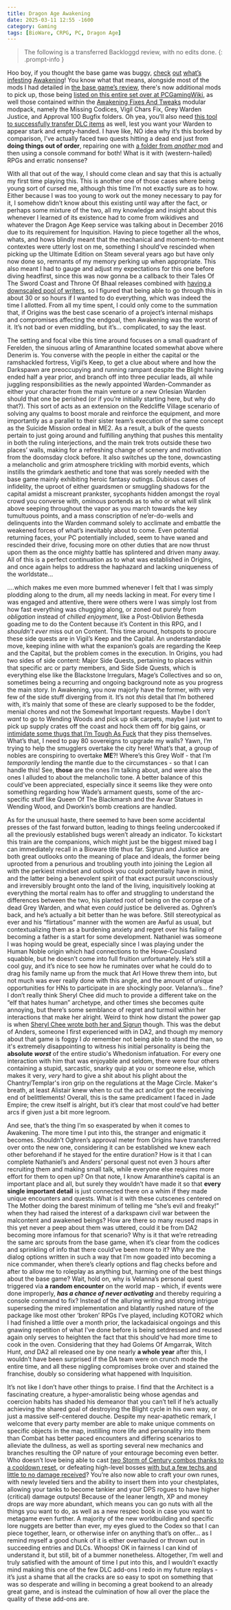 ```yaml
---
title: Dragon Age Awakening
date: 2025-03-11 12:55 -1600
category: Gaming
tags: [BioWare, CRPG, PC, Dragon Age]
---
```


> The following is a transferred Backloggd review, with no edits done.
{: .prompt-info }

Hoo boy, if you thought the base game was buggy, [check](https://i.postimg.cc/GtdvgDbX/Screenshot-2023-10-24-at-21-02-35-A-Daughter-Ransomed.png) [out](https://i.postimg.cc/RZS4CZZ2/Screenshot-2023-10-24-at-21-04-27-Law-and-Order.png) [what’s](https://i.postimg.cc/26611x8R/Screenshot-2023-10-24-at-21-11-49-Silverite-Mine.png) [infesting](https://i.postimg.cc/Wzct5cwj/Screenshot-2023-10-24-at-21-14-25-Blackblade-armor-set.png) [Awakening](https://i.postimg.cc/YCD9JWzd/Screenshot-2023-10-24-at-21-03-18-The-Assault-on-Amaranthine.png)! You know what that means, alongside most of the mods I had detailed in [the base game’s review](https://backloggd.com/u/BlazingWaters/review/1100359/), there's now additional mods to pick up, those being [listed on this entire set over at PCGamingWiki](https://www.pcgamingwiki.com/wiki/Dragon_Age:_Origins#Dragon_Age:_Awakening_Fixes), as well those contained within the [Awakening Fixes And Tweaks](https://www.nexusmods.com/dragonage/mods/5944) modular modpack, namely the Missing Codices, Vigil Chars Fix, Grey Warden Justice, and Approval 100 Bugfix folders. Oh yea, you’ll also need [this tool to successfully transfer DLC items](https://www.nexusmods.com/dragonage/mods/5354) as well, lest you want your Warden to appear stark and empty-handed. I have like, NO idea why it’s this borked by comparison, I’ve actually faced two quests hitting a dead end just from **doing things out of order**, repairing one with [a folder from *another* mod](https://www.nexusmods.com/dragonage/mods/1508) and then using a console command for both! What is it with (western-hailed) RPGs and erratic nonsense?

With all that out of the way, I should come clean and say that this is actually my first time playing this. This is another one of those cases where being young sort of cursed me, although this time I’m not exactly sure as to how. Either because I was too young to work out the money necessary to pay for it, I somehow didn’t know about this existing until way after the fact, or perhaps some mixture of the two, all my knowledge and insight about this whenever I learned of its existence had to come from wikidives and whatever the Dragon Age Keep service was talking about in December 2016 due to its requirement for Inquisition. Having to piece together all the whos, whats, and hows blindly meant that the mechanical and moment-to-moment contextes were utterly lost on me, something I should’ve rescinded when picking up the Ultimate Edition on Steam several years ago but have only now done so, remnants of my memory perking up when appropriate. This also meant I had to gauge and adjust my expectations for this one before diving headfirst, since this was now gonna be a callback to their Tales Of The Sword Coast and Throne Of Bhaal releases combined with [having a downscaled pool of writers](https://tinyurl.com/58jd5bv3), so I figured that being able to go through this in about 30 or so hours if I wanted to do everything, which was indeed the time I allotted. From all my time spent, I could only come to the summation that, if Origins was the best case scenario of a project’s internal mishaps and compromises affecting the endgoal, then Awakening was the worst of it. It’s not bad or even middling, but it’s… complicated, to say the least.

The setting and focal vibe this time around focuses on a small quadrant of Ferelden, the sinuous arling of Amaranthine located somewhat above where Denerim is. You converse with the people in either the capital or the ramshackled fortress, Vigil’s Keep, to get a clue about where and how the Darkspawn are preoccupying and running rampant despite the Blight having ended half a year prior, and branch off into three peculiar leads, all while juggling responsibilities as the newly appointed Warden-Commander as either your character from the main venture or a new Orlesian Warden should that one be perished (or if you’re initially starting here, but why do that?). This sort of acts as an extension on the Redcliffe Village scenario of solving any qualms to boost morale and reinforce the equipment, and more importantly as a parallel to their sister team’s execution of the same concept as the Suicide Mission ordeal in ME2. As a result, a bulk of the quests pertain to just going around and fulfilling anything that pushes this mentality in both the ruling interjections, and the main trek trots outside these two places’ walls, making for a refreshing change of scenery and motivation from the doomsday clock before. It also switches up the tone, downcasting a melancholic and grim atmosphere trickling with morbid events, which instills the grimdark aesthetic and tone that was sorely needed with the base game mainly exhibiting heroic fantasy outings. Dubious cases of infidelity, the uproot of either guardsmen or smuggling shadows for the capital amidst a miscreant prankster, sycophants hidden amongst the royal crowd you converse with, ominous portends as to who or what will slink above seeping throughout the vapor as you march towards the key tumultuous points, and a mass conscription of ne’er-do-wells and delinquents into the Warden command solely to acclimate and embattle the weakened forces of what’s inevitably about to come. Even potential returning faces, your PC potentially included, seem to have waned and rescinded their drive, focusing more on other duties that are now thrust upon them as the once mighty battle has splintered and driven many away. All of this is a perfect continuation as to what was established in Origins, and once again helps to address the haphazard and lacking uniqueness of the worldstate…

….which makes me even more bummed whenever I felt that I was simply plodding along to the drum, all my needs lacking in meat. For every time I was engaged and attentive, there were others were I was simply lost from how fast everything was chugging along, or zoned out purely from *obligation* instead of *chilled enjoyment*, like a Post-Oblivion Bethesda goading me to do the Content because it’s Content in this RPG, and I *shouldn’t ever* miss out on Content. This time around, hotspots to procure these side quests are in Vigil’s Keep and the Capital. An understandable move, keeping inline with what the expanion’s goals are regarding the Keep and the Capital, but the problem comes in the execution. In Origins, you had two sides of side content: Major Side Quests, pertaining to places within that specific arc or party members, and Side Side Quests, which is everything else like the Blackstone Irregulars, Mage’s Collectives and so on, sometimes being a recurring and ongoing background note as you progress the main story. In Awakening, you now majorly have the former, with very few of the side stuff diverging from it. It’s not *this* detail that I’m bothered with, it’s mainly that some of these are clearly supposed to be the fodder, menial chores and not the Somewhat Important requests. Maybe I don’t *want* to go to Wending Woods and pick up silk carpets, maybe I just want to pick up supply crates off the coast and hock them off for big gains, or [intimidate some thugs that I’m Tough As Fuck](https://streamable.com/c21pqy) that they piss themselves. What’s that, I need to pay 80 sovereigns to upgrade my walls? Yawn, I’m trying to help the smugglers overtake the city here! What’s that, a group of nobles are conspiring to overtake **ME**?! Where’s this Grey Wolf - that I’m *temporarily* lending the mantle due to the circumstances - so that I can handle this! See, **those** are the ones I’m talking about, and were also the ones I alluded to about the melancholic tone. A better balance of this could’ve been appreciated, especially since it seems like they were onto something regarding how Wade’s armament quests, some of the arc-specific stuff like Queen Of The Blackmarsh and the Avvar Statues in Wending Wood, and Dworkin’s bomb creations are handled.

As for the unusual haste, there seemed to have been some accidental presses of the fast forward button, leading to things feeling undercooked if all the previously established bugs weren’t already an indicator. To kickstart this train are the companions, which might just be the biggest mixed bag I can immediately recall in a Bioware title thus far. Sigrun and Justice are both great outlooks onto the meaning of place and ideals, the former being uprooted from a penurious and troubling youth into joining the Legion all with the perkiest mindset and outlook you could potentially have in mind, and the latter being a benevolent spirit of that exact pursuit unconsciously and irreversibly brought onto the land of the living, inquisitively looking at everything the mortal realm has to offer and struggling to understand the differences between the two, his planted root of being on the corpse of a dead Grey Warden, and what even *could* justice be delivered as. Oghren’s back, and he’s actually a bit better than he was before. Still stereotypical as ever and his “flirtatious” manner with the women are Awful as usual, but contextualizing them as a burdening anxiety and regret over his failing of becoming a father is a start for some development. Nathaniel was someone I was hoping would be great, especially since I was playing under the Human Noble origin which had connections to the Howe-Cousland squabble, but he doesn’t come into full fruition unfortunately. He’s still a cool guy, and it’s nice to see how he ruminates over what he could do to drag his family name up from the muck that Arl Howe threw them into, but not much was ever really done with this angle, and the amount of unique opportunities for HNs to participate in are shockingly poor. Velanna’s… fine? I don’t really think Sheryl Chee did much to provide a different take on the “elf that hates human” archetype, and other times she becomes quite annoying, but there’s some semblance of regret and turmoil within her interactions that make her alright. Weird to think how distant the power gap is when [Sheryl Chee wrote both her and Sigrun](https://tinyurl.com/bde6f5ku) though. This was the debut of Anders, someone I first experienced with in DA2, and though my memory about that game is foggy I _do_ remember not being able to stand the man, so it's extremely disappointing to witness his initial personality is being the **absolute** ***worst*** of the entire studio's Whedonism infatuation. For every one interaction with him that was enjoyable and seldom, there were four others containing a stupid, sarcastic, snarky quip at you or someone else, which makes it very, *very* hard to give a shit about his plight about the Chantry/Templar's iron grip on the regulations at the Mage Circle. Maker's breath, at least Alistair knew when to cut the act and/or got the receiving end of belittlements! Overall, this is the same predicament I faced in Jade Empire; the crew itself is alright, but it’s clear that most could’ve had better arcs if given just a bit more legroom.

And see, that’s the thing I’m so exasperated by when it comes to Awakening. The more time I put into this, the stranger and enigmatic it becomes. Shouldn’t Oghren’s approval meter from Origins have transferred over onto the new one, considering it can be established we knew each other beforehand if he stayed for the entire duration? How is it that I can complete Nathaniel’s and Anders’ personal quest not even 3 hours after recruiting them and making small talk, while everyone else requires more effort for them to open up? On that note, I know Amaranthine’s capital is an important place and all, but surely they wouldn’t have made it so that **every single important detail** is just connected there on a whim if they made unique encounters and quests. What is it with these cutscenes centered on The Mother doing the barest minimum of telling me “she’s evil and freaky!” when they had raised the interest of a darkspawn civil war between the malcontent and awakened beings? How are there so many reused maps in this yet never a peep about them was uttered, could it be from DA2 becoming more infamous for that scenario? Why is it that we’re retreading the same arc sprouts from the base game, when it’s clear from the codices and sprinkling of info that there could’ve been more to it? Why are the dialog options written in such a way that I’m now goaded into becoming a nice commander, when there’s clearly options and flag checks before and after to allow me to roleplay as anything but, harming one of the best things about the base game? Wait, hold on, why is Velanna’s personal quest triggered via **a random encounter** on the world map - which, if events were done improperly, ***_has a chance of never activating_*** and thereby requiring a console command to fix? Instead of the alluring writing and strong intrigue superseding the mired implementation and blatantly rushed nature of the package like most other ‘broken’ RPGs I’ve played, including KOTOR2 which I had finished a little over a month prior, the lackadaisical ongoings and this gnawing repetition of what I’ve done before is being setdressed and reused again only serves to heighten the fact that this should’ve had more time to cook in the oven. Considering that they had Golems Of Amgarrak, Witch Hunt, *and* DA2 all released one by one nearly **a whole year** after this, I wouldn’t have been surprised if the DA team were on crunch mode the entire time, and all these niggling compromises broke over and stained the franchise, doubly so considering what happened with Inquisition.

It’s not like I don’t have other things to praise. I find that the Architect is a fascinating creature, a hyper-amoralistic being whose agendas and coercion habits has shaded his demeanor that you can’t tell if he’s actually achieving the shared goal of destroying the Blight cycle in his own way, or just a massive self-centered douche. Despite my near-apathetic remark, I welcome that every party member are able to make unique comments on specific objects in the map, instilling more life and personality into them than Combat has better paced encounters and differing scenarios to alleviate the dullness, as well as sporting several new mechanics and branches resulting the OP nature of your entourage becoming even better. Who doesn’t love being able to cast [*two* Storm of Century combos thanks to a cooldown reset](https://streamable.com/gf8iyb), or defeating high-level bosses [with but a few techs and little to no damage received](https://streamable.com/59w8km)? You’re also now able to craft your own runes, with newly leveled tiers and the ability to insert them into your chestplates, allowing your tanks to become tankier and your DPS rogues to have higher (critical) damage outputs! Because of the leaner length, XP and money drops are way more abundant, which means you can go nuts with all the things you want to do, as well as a new respec book in case you want to metagame even further. A majority of the new worldbuilding and specific lore nuggets are better than ever, my eyes glued to the Codex so that I can piece together, learn, or otherwise infer on anything that’s on offer… as I remind myself a good chunk of it is either overhauled or thrown out in succeeding entries and DLCs. Whoops! OK in fairness I can kind of understand it, but still, bit of a bummer nonetheless. Altogether, I’m well and truly satisfied with the amount of time I put into this, and I wouldn’t exactly mind making this one of the few DLC add-ons I redo in my future replays - it’s just a shame that all the cracks are so easy to spot on something that was so desperate and willing in becoming a great bookend to an already great game, and is instead the culmination of how all over the place the quality of these add-ons are.